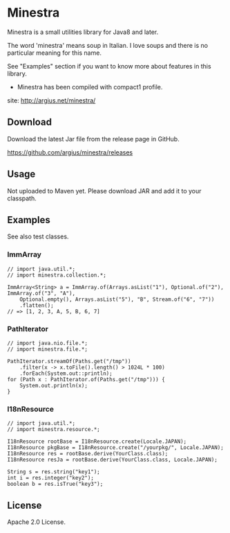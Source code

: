 Minestra
========
Minestra is a small utilities library for Java8 and later.


The word 'minestra' means soup in Italian. I love soups and there is no particular meaning for this name.


See "Examples" section if you want to know more about features in this library.

* Minestra has been compiled with compact1 profile.


site: http://argius.net/minestra/


Download
--------

Download the latest Jar file from the release page in GitHub.

https://github.com/argius/minestra/releases



Usage
-----

Not uploaded to Maven yet.
Please download JAR and add it to your classpath.



Examples
--------

See also test classes.



### ImmArray

```
// import java.util.*;
// import minestra.collection.*;

ImmArray<String> a = ImmArray.of(Arrays.asList("1"), Optional.of("2"), ImmArray.of("3", "A"),
    Optional.empty(), Arrays.asList("5"), "B", Stream.of("6", "7"))
    .flatten();
// => [1, 2, 3, A, 5, B, 6, 7]
```



### PathIterator

```
// import java.nio.file.*;
// import minestra.file.*;

PathIterator.streamOf(Paths.get("/tmp"))
    .filter(x -> x.toFile().length() > 1024L * 100)
    .forEach(System.out::println);
for (Path x : PathIterator.of(Paths.get("/tmp"))) {
    System.out.println(x);
}
```



### I18nResource

```
// import java.util.*;
// import minestra.resource.*;

I18nResource rootBase = I18nResource.create(Locale.JAPAN);
I18nResource pkgBase = I18nResource.create("/yourpkg/", Locale.JAPAN);
I18nResource res = rootBase.derive(YourClass.class);
I18nResource resJa = rootBase.derive(YourClass.class, Locale.JAPAN);

String s = res.string("key1");
int i = res.integer("key2");
boolean b = res.isTrue("key3");
```



License
-------

Apache 2.0 License.
